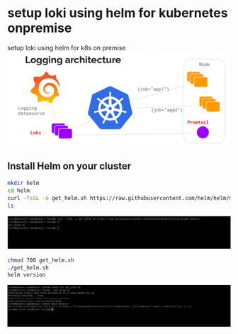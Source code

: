 # setup loki using helm for kubernetes onpremise
setup loki using helm for k8s on premise
![Alt text](image.png)

## Install Helm on your cluster
```bash 
mkdir helm
cd helm
curl -fsSL -o get_helm.sh https://raw.githubusercontent.com/helm/helm/main/scripts/get-helm-3
ls
```
![Alt text](image-1.png)
```bash
chmod 700 get_helm.sh
./get_helm.sh
helm version
```
![Alt text](image-2.png)




